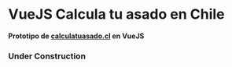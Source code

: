 # VueJS Calcula tu asado en Chile

**Prototipo de [calculatuasado.cl](http://calculatuasado.cl/) en VueJS**

### Under Construction